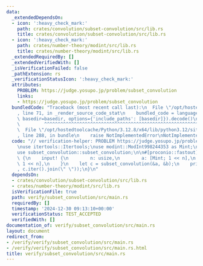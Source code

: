 ```yaml
---
data:
  _extendedDependsOn:
  - icon: ':heavy_check_mark:'
    path: crates/convolution/subset-convolution/src/lib.rs
    title: crates/convolution/subset-convolution/src/lib.rs
  - icon: ':heavy_check_mark:'
    path: crates/number-theory/modint/src/lib.rs
    title: crates/number-theory/modint/src/lib.rs
  _extendedRequiredBy: []
  _extendedVerifiedWith: []
  _isVerificationFailed: false
  _pathExtension: rs
  _verificationStatusIcon: ':heavy_check_mark:'
  attributes:
    PROBLEM: https://judge.yosupo.jp/problem/subset_convolution
    links:
    - https://judge.yosupo.jp/problem/subset_convolution
  bundledCode: "Traceback (most recent call last):\n  File \"/opt/hostedtoolcache/Python/3.12.8/x64/lib/python3.12/site-packages/onlinejudge_verify/documentation/build.py\"\
    , line 71, in _render_source_code_stat\n    bundled_code = language.bundle(stat.path,\
    \ basedir=basedir, options={'include_paths': [basedir]}).decode()\n          \
    \         ^^^^^^^^^^^^^^^^^^^^^^^^^^^^^^^^^^^^^^^^^^^^^^^^^^^^^^^^^^^^^^^^^^^^^^^^^^^^^^^^^\n\
    \  File \"/opt/hostedtoolcache/Python/3.12.8/x64/lib/python3.12/site-packages/onlinejudge_verify/languages/rust.py\"\
    , line 288, in bundle\n    raise NotImplementedError\nNotImplementedError\n"
  code: "// verification-helper: PROBLEM https://judge.yosupo.jp/problem/subset_convolution\n\
    \nuse itertools::Itertools;\nuse modint::ModInt998244353 as Mint;\nuse proconio::input;\n\
    use subset_convolution::subset_convolution;\n\n#[proconio::fastout]\nfn main()\
    \ {\n    input! {\n        n: usize,\n        a: [Mint; 1 << n],\n        b: [Mint;\
    \ 1 << n],\n    }\n    let c = subset_convolution(&a, &b);\n    println!(\"{}\"\
    , c.iter().join(\" \"));\n}\n"
  dependsOn:
  - crates/convolution/subset-convolution/src/lib.rs
  - crates/number-theory/modint/src/lib.rs
  isVerificationFile: true
  path: verify/subset_convolution/src/main.rs
  requiredBy: []
  timestamp: '2024-12-30 09:13:10+00:00'
  verificationStatus: TEST_ACCEPTED
  verifiedWith: []
documentation_of: verify/subset_convolution/src/main.rs
layout: document
redirect_from:
- /verify/verify/subset_convolution/src/main.rs
- /verify/verify/subset_convolution/src/main.rs.html
title: verify/subset_convolution/src/main.rs
---
```

